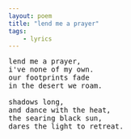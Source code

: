 ```yaml
---
layout: poem
title: "lend me a prayer"
tags: 
    - lyrics
---
```

<pre class="stanza">
lend me a prayer,
i've none of my own.
our footprints fade
in the desert we roam.

shadows long,
and dance with the heat,
the searing black sun,
dares the light to retreat.
</pre>